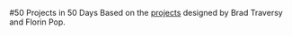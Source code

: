 #50 Projects in 50 Days
Based on the [projects](https://50projects50days.com) designed by Brad Traversy and Florin Pop. 